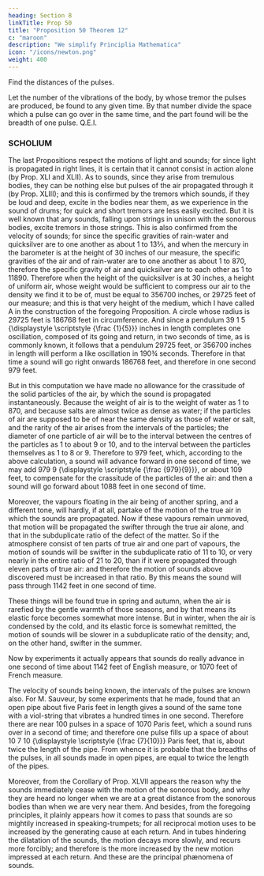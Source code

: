 ```yaml
---
heading: Section 8
linkTitle: Prop 50
title: "Proposition 50 Theorem 12"
c: "maroon"
description: "We simplify Principlia Mathematica"
icon: "/icons/newton.png"
weight: 400
---
```



Find the distances of the pulses.

Let the number of the vibrations of the body, by whose tremor the pulses are produced, be found to any given time. By that number divide the space which a pulse can go over in the same time, and the part found will be the breadth of one pulse.   Q.E.I.


### SCHOLIUM

The last Propositions respect the motions of light and sounds; for since light is propagated in right lines, it is certain that it cannot consist in action alone (by Prop. XLI and XLII). As to sounds, since they arise from tremulous bodies, they can be nothing else but pulses of the air propagated through it (by Prop. XLIII); and this is confirmed by the tremors which sounds, if they be loud and deep, excite in the bodies near them, as we experience in the sound of drums; for quick and short tremors are less easily excited. But it is well known that any sounds, falling upon strings in unison with the sonorous bodies, excite tremors in those strings. This is also confirmed from the velocity of sounds; for since the specific gravities of rain-water and quicksilver are to one another as about 1 to 13⅔, and when the mercury in the barometer is at the height of 30 inches of our measure, the specific gravities of the air and of rain-water are to one another as about 1 to 870, therefore the specific gravity of air and quicksilver are to each other as 1 to 11890. Therefore when the height of the quicksilver is at 30 inches, a height of uniform air, whose weight would be sufficient to compress our air to the density we find it to be of, must be equal to 356700 inches, or 29725 feet of our measure; and this is that very height of the medium, which I have called A in the construction of the foregoing Proposition. A circle whose radius is 29725 feet is 186768 feet in circumference. And since a pendulum 39
1
5
{\displaystyle \scriptstyle {\frac {1}{5}}} inches in length completes one oscillation, composed of its going and return, in two seconds of time, as is commonly known, it follows that a pendulum 29725 feet, or 356700 inches in length will perform a like oscillation in 190¾ seconds. Therefore in that time a sound will go right onwards 186768 feet, and therefore in one second 979 feet.

But in this computation we have made no allowance for the crassitude of the solid particles of the air, by which the sound is propagated instantaneously. Because the weight of air is to the weight of water as 1 to 870, and because salts are almost twice as dense as water; if the particles of air are supposed to be of near the same density as those of water or salt, and the rarity of the air arises from the intervals of the particles; the diameter of one particle of air will be to the interval between the centres of the particles as 1 to about 9 or 10, and to the interval between the particles themselves as 1 to 8 or 9. Therefore to 979 feet, which, according to the above calculation, a sound will advance forward in one second of time, we may add 
979
9
{\displaystyle \scriptstyle {\frac {979}{9}}}, or about 109 feet, to compensate for the crassitude of the particles of the air: and then a sound will go forward about 1088 feet in one second of time.

Moreover, the vapours floating in the air being of another spring, and a different tone, will hardly, if at all, partake of the motion of the true air in which the sounds are propagated. Now if these vapours remain unmoved, that motion will be propagated the swifter through the true air alone, and that in the subduplicate ratio of the defect of the matter. So if the atmosphere consist of ten parts of true air and one part of vapours, the motion of sounds will be swifter in the subduplicate ratio of 11 to 10, or very nearly in the entire ratio of 21 to 20, than if it were propagated through eleven parts of true air: and therefore the motion of sounds above discovered must be increased in that ratio. By this means the sound will pass through 1142 feet in one second of time.

These things will be found true in spring and autumn, when the air is rarefied by the gentle warmth of those seasons, and by that means its elastic force becomes somewhat more intense. But in winter, when the air is condensed by the cold, and its elastic force is somewhat remitted, the motion of sounds will be slower in a subduplicate ratio of the density; and, on the other hand, swifter in the summer.

Now by experiments it actually appears that sounds do really advance in one second of time about 1142 feet of English measure, or 1070 feet of French measure.

The velocity of sounds being known, the intervals of the pulses are known also. For M. Sauveur, by some experiments that he made, found that an open pipe about five Paris feet in length gives a sound of the same tone with a viol-string that vibrates a hundred times in one second. Therefore there are near 100 pulses in a space of 1070 Paris feet, which a sound runs over in a second of time; and therefore one pulse fills up a space of about 10
7
10
{\displaystyle \scriptstyle {\frac {7}{10}}} Paris feet, that is, about twice the length of the pipe. From whence it is probable that the breadths of the pulses, in all sounds made in open pipes, are equal to twice the length of the pipes.

Moreover, from the Corollary of Prop. XLVII appears the reason why the sounds immediately cease with the motion of the sonorous body, and why they are heard no longer when we are at a great distance from the sonorous bodies than when we are very near them. And besides, from the foregoing principles, it plainly appears how it comes to pass that sounds are so mightily increased in speaking-trumpets; for all reciprocal motion uses to be increased by the generating cause at each return. And in tubes hindering the dilatation of the sounds, the motion decays more slowly, and recurs more forcibly; and therefore is the more increased by the new motion impressed at each return. And these are the principal phænomena of sounds.